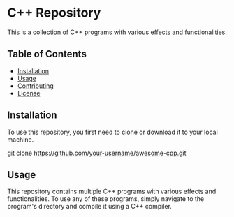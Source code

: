 # C++ Repository

This is a collection of C++ programs with various effects and functionalities.

## Table of Contents

* [Installation](#installation)
* [Usage](#usage)
* [Contributing](#contributing)
* [License](#license)

## Installation

To use this repository, you first need to clone or download it to your local machine.

  git clone https://github.com/your-username/awesome-cpp.git
  
## Usage

This repository contains multiple C++ programs with various effects and functionalities. To use any of these programs, simply navigate to the program's directory and compile it using a C++ compiler.

  
